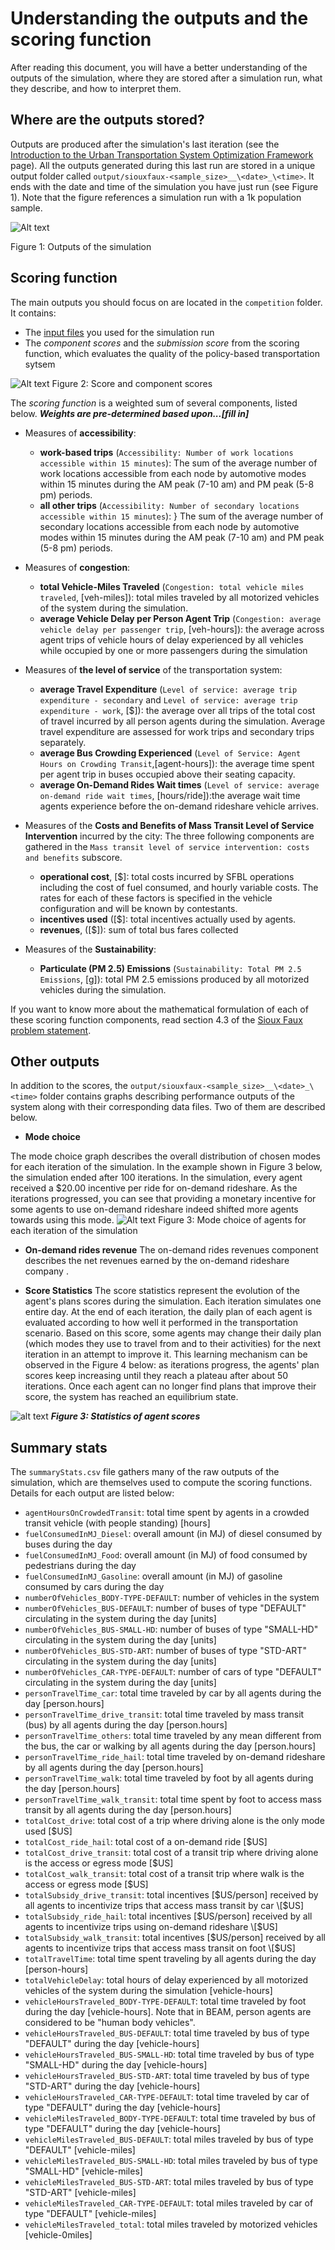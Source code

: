 # Understanding the outputs and the scoring function
After reading this document, you will have a better understanding of the outputs of the simulation, where they are stored after a simulation run, what they describe, and how to interpret them.

## Where are the outputs stored?


Outputs are produced after the simulation's last iteration (see the [Introduction to the Urban Transportation System Optimization Framework](./Introduction_transportation_problem.md) page). All the outputs generated during this last run are stored in a unique output folder called `output/siouxfaux-<sample_size>__\<date>_\<time>`. It ends with the date and time of the simulation you have just run (see Figure 1). Note that the figure references a simulation run with a 1k population sample.

![Alt text](/../../master/Images/Output_folder_2.png)

Figure 1: Outputs of the simulation

## Scoring function

The main outputs you should focus on are located in the `competition` folder. It contains: 

* The [input files](./Which-inputs-should-I-optimize.md) you used for the simulation run
* The *component scores* and the *submission score* from the scoring function, which evaluates the quality of the policy-based transportation sytsem 

![Alt text](/../../master/Images/Subscores.png)
Figure 2: Score and component scores

The *scoring function* is a weighted sum of several components, listed below. ***Weights are pre-determined based upon...\[fill in]*** 

* Measures of **accessibility**:
  * **work-based trips** (`Accessibility: Number of work locations accessible within 15 minutes`): The sum of the average number of work locations accessible from each node by automotive modes within 15 minutes during the AM peak (7-10 am) and PM peak (5-8 pm) periods.
  * **all other trips** (`Accessibility: Number of secondary locations accessible within 15 minutes`): } The sum of the average number of secondary locations accessible from each node by automotive modes within 15 minutes during the AM peak (7-10 am) and PM peak (5-8 pm) periods.

* Measures of **congestion**:
  * **total Vehicle-Miles Traveled** (`Congestion: total vehicle miles traveled`, \[veh-miles]): total miles traveled by all motorized vehicles of the system during the simulation.
  * **average Vehicle Delay per Person Agent Trip** (`Congestion: average vehicle delay per passenger trip`, \[veh-hours]): the average across agent trips of vehicle hours of delay experienced by all vehicles while occupied by one or more passengers during the simulation
  
* Measures of **the level of service** of the transportation system:
  * **average Travel Expenditure** (`Level of service: average trip expenditure - secondary` and `Level of service: average trip expenditure - work`, \[$]): the average over all trips of the total cost of travel incurred by all person agents during the simulation. Average travel expenditure are assessed for work trips and secondary trips separately.
  * **average Bus Crowding Experienced** (`Level of Service: Agent Hours on Crowding Transit`,\[agent-hours]): the average time spent per agent trip in buses occupied above their seating capacity.
  * **average On-Demand Rides Wait times** (`Level of service: average on-demand ride wait times`, \[hours/ride]):the average wait time agents experience before the on-demand rideshare vehicle arrives.  

* Measures of the **Costs and Benefits of Mass Transit Level of Service Intervention** incurred by the city:
The three following components are gathered in the `Mass transit level of service intervention: costs and benefits` subscore.
  * **operational cost**, \[$]: total costs incurred by SFBL operations including the cost of fuel consumed, and
hourly variable costs.  The rates for each of these factors is specified in the vehicle configuration and
will be known by contestants.
  * **incentives used** (\[$]: total incentives actually used by agents.
  * **revenues**, (\[$]): sum of total bus fares collected
 
* Measures of the **Sustainability**:
  * **Particulate (PM 2.5) Emissions** (`Sustainability: Total PM 2.5 Emissions`, \[g]): total PM 2.5 emissions produced by all motorized vehicles during the simulation.

If you want to know more about the mathematical formulation of each of these scoring function components, read section 4.3 of the [Sioux Faux  problem statement](./Problem_statement_Phase%20I.pdf).

## Other outputs

In addition to the scores, the `output/siouxfaux-<sample_size>__\<date>_\<time>` folder contains graphs describing performance outputs of the system along with their corresponding data files. Two of them are described below.

* **Mode choice**

The mode choice graph describes the overall distribution of chosen modes for each iteration of the simulation. In the example shown in Figure 3 below, the simulation ended after 100 iterations. In the simulation, every agent received a $20.00 incentive per ride for on-demand rideshare. As the iterations progressed, you can see that providing a monetary incentive for some agents to use on-demand rideshare indeed shifted more agents towards using this mode.
![Alt text](/../../master/Images/Mode_choice_histogram.png)
Figure 3: Mode choice of agents for each iteration of the simulation

* **On-demand rides revenue**
The on-demand rides revenues component describes the net revenues earned by the on-demand rideshare company .

* **Score Statistics**
The score statistics represent the evolution of the agent's plans scores during the simulation. Each iteration simulates one entire day. At the end of each iteration, the daily plan of each agent is evaluated according to how well it performed in the transportation scenario. Based on this score, some agents may change their daily plan (which modes they use to travel from and to their activities) for the next iteration in an attempt to improve it. This learning mechanism can be observed in the Figure 4 below: as iterations progress, the agents' plan scores keep increasing until they reach a plateau after about 50 iterations. Once each agent can no longer find plans that improve their score, the system has reached an equilibrium state.

![alt text](/../../master/Images/scorestats.png)
***Figure 3: Statistics of agent scores***


## Summary stats

The `summaryStats.csv` file gathers many of the raw outputs of the simulation, which are themselves used to compute the scoring functions.  Details for each output are listed below:

* `agentHoursOnCrowdedTransit`: total time spent by agents in a crowded transit vehicle (with people standing) \[hours]
* `fuelConsumedInMJ_Diesel`: overall amount (in MJ) of diesel consumed by buses during the day
* `fuelConsumedInMJ_Food`: overall amount (in MJ) of food consumed by pedestrians during the day
* `fuelConsumedInMJ_Gasoline`: overall amount (in MJ) of gasoline consumed by cars during the day
* `numberOfVehicles_BODY-TYPE-DEFAULT`: number of vehicles in the system 
* `numberOfVehicles_BUS-DEFAULT`: number of buses of type "DEFAULT" circulating in the system during the day \[units]
* `numberOfVehicles_BUS-SMALL-HD`: number of buses of type "SMALL-HD" circulating in the system during the day \[units]
* `numberOfVehicles_BUS-STD-ART`: number of buses of type "STD-ART" circulating in the system during the day \[units]
* `numberOfVehicles_CAR-TYPE-DEFAULT`: number of cars of type "DEFAULT" circulating in the system during the day \[units]
* `personTravelTime_car`: total time traveled by car by all agents during the day \[person.hours]
* `personTravelTime_drive_transit`: total time traveled by mass transit (bus) by all agents during the day \[person.hours]
* `personTravelTime_others`: total time traveled by any  mean different from the bus, the car or walking by all agents during the day \[person.hours]
* `personTravelTime_ride_hail`: total time traveled by on-demand rideshare by all agents during the day \[person.hours]
* `personTravelTime_walk`: total time traveled by foot by all agents during the day \[person.hours]
* `personTravelTime_walk_transit`: total time spent by foot to access mass transit by all agents during the day \[person.hours]
* `totalCost_drive`: total cost of a trip where driving alone is the only mode used \[$US]
* `totalCost_ride_hail`: total cost of a on-demand ride \[$US]
* `totalCost_drive_transit`: total cost of a transit trip where driving alone is the access or egress mode \[$US]
* `totalCost_walk_transit`: total cost of a transit trip where walk is the access or egress mode \[$US]
* `totalSubsidy_drive_transit`: total incentives \[$US/person] received by all agents to incentivize trips that access mass transit by car \[$US]
* `totalSubsidy_ride_hail`: total incentives \[$US/person] received by all agents to incentivize trips using on-demand rideshare \[$US]
* `totalSubsidy_walk_transit`: total incentives \[$US/person] received by all agents to incentivize trips that access mass transit on foot \[$US]
* `totalTravelTime`: total time spent traveling by all agents during the day \[person-hours]
* `totalVehicleDelay`: total hours of delay experienced by all motorized vehicles of the system during the simulation \[vehicle-hours]
* `vehicleHoursTraveled_BODY-TYPE-DEFAULT`: total time traveled by foot during the day \[vehicle-hours]. Note that in BEAM, person agents are considered to be "human body vehicles".
* `vehicleHoursTraveled_BUS-DEFAULT`: total time traveled by bus of type "DEFAULT" during the day \[vehicle-hours]
* `vehicleHoursTraveled_BUS-SMALL-HD`: total time traveled by bus of type "SMALL-HD" during the day \[vehicle-hours]
* `vehicleHoursTraveled_BUS-STD-ART`: total time traveled by bus of type "STD-ART" during the day \[vehicle-hours]
* `vehicleHoursTraveled_CAR-TYPE-DEFAULT`: total time traveled by car of type "DEFAULT" during the day \[vehicle-hours]
* `vehicleMilesTraveled_BODY-TYPE-DEFAULT`: total time traveled by bus of type "DEFAULT" during the day \[vehicle-hours]
* `vehicleMilesTraveled_BUS-DEFAULT`: total miles traveled by bus of type "DEFAULT" \[vehicle-miles]
* `vehicleMilesTraveled_BUS-SMALL-HD`: total miles traveled by bus of type "SMALL-HD" \[vehicle-miles]
* `vehicleMilesTraveled_BUS-STD-ART`: total miles traveled by bus of type "STD-ART" \[vehicle-miles]
* `vehicleMilesTraveled_CAR-TYPE-DEFAULT`: total miles traveled by car of type "DEFAULT" \[vehicle-miles]
* `vehicleMilesTraveled_total`: total miles traveled by motorized vehicles \[vehicle-0miles]
